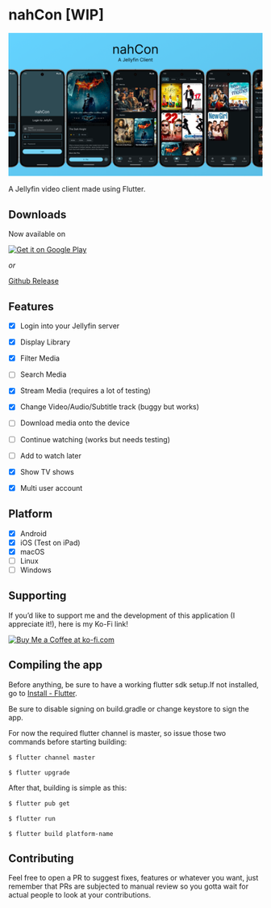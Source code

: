 # nahCon [WIP]
![nahCon Banner](assets/Banner.png)

A Jellyfin video client made using Flutter.

## Downloads

Now available on

<a href='https://play.google.com/store/apps/details?id=nl.jknaapen.fladder&pcampaignid=pcampaignidMKT-Other-global-all-co-prtnr-py-PartBadge-Mar2515-1'><img alt='Get it on Google Play' src='https://play.google.com/intl/en_us/badges/static/images/badges/en_badge_web_generic.png' width=250/></a>

*or*

[Github Release](https://github.com/Nandanrmenon/nahcon/releases)
## Features
- [x] Login into your Jellyfin server
- [x] Display Library
- [x] Filter Media
- [ ] Search Media
- [x] Stream Media (requires a lot of testing)
- [x] Change Video/Audio/Subtitle track (buggy but works)
- [ ] Download media onto the device
- [ ] Continue watching (works but needs testing)
- [ ] Add to watch later
- [x] Show TV shows
- [x] Multi user account


## Platform
- [x] Android
- [x] iOS (Test on iPad)
- [x] macOS
- [ ] Linux
- [ ] Windows

## Supporting
If you’d like to support me and the development of this application (I appreciate it!), here is my Ko-Fi link!

<a href='https://ko-fi.com/P5P41KEC9N' target='_blank'><img height='36' style='border:0px;height:36px;' src='https://storage.ko-fi.com/cdn/kofi5.png?v=6' border='0' alt='Buy Me a Coffee at ko-fi.com' /></a>


## Compiling the app
Before anything, be sure to have a working flutter sdk setup.If not installed, go to [Install - Flutter](https://docs.flutter.dev/get-started/install).

Be sure to disable signing on build.gradle or change keystore to sign the app.

For now the required flutter channel is master, so issue those two commands before starting building:
```
$ flutter channel master
```
```
$ flutter upgrade
```

After that, building is simple as this:
```
$ flutter pub get
```
```
$ flutter run
```
```
$ flutter build platform-name
```

## Contributing

Feel free to open a PR to suggest fixes, features or whatever you want, just remember that PRs are subjected to manual review so you gotta wait for actual people to look at your contributions.